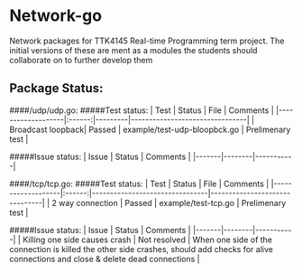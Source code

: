 Network-go
==========

Network packages for TTK4145 Real-time Programming term project. The initial versions of these are ment as a modules the students should collaborate on to further develop them 

Package Status:
------
####/udp/udp.go:
#####Test status:
| Test	            | Status | File    |  	Comments		|
|-------------------|:------:|---------|--------------------------------|
| Broadcast loopback| Passed | example/test-udp-bloopbck.go 	| Prelimenary test 	|

#####Issue status:
| Issue | Status | Comments  |
|-------|--------|-----------|


####/tcp/tcp.go:
#####Test status:
| Test	| Status | 	File |  	Comments					|
|-------------------|:------:|--------------------------------|-------------------------------|
| 2 way connection | Passed | example/test-tcp.go 	| Prelimenary test 		|


#####Issue status:
| Issue | Status | Comments  |
|-------|--------|-----------|
| Killing one side causes crash | Not resolved  | When one side of the connection is killed the other side crashes, should add checks for alive connections and close & delete dead connections | 
